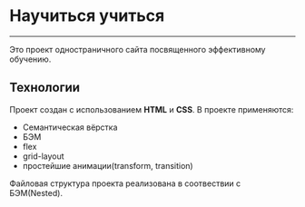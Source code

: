 # Научиться учиться
___
Это проект одностраничного сайта посвященного эффективному обучению.
## Технологии
Проект создан с использованием **HTML** и **СSS**.
В проекте применяются:
* Cемантическая вёрстка
* БЭМ
* flex
* grid-layout
* простейшие анимации(transform, transition)

Файловая структура проекта реализована в соотвествии с БЭМ(Nested).
